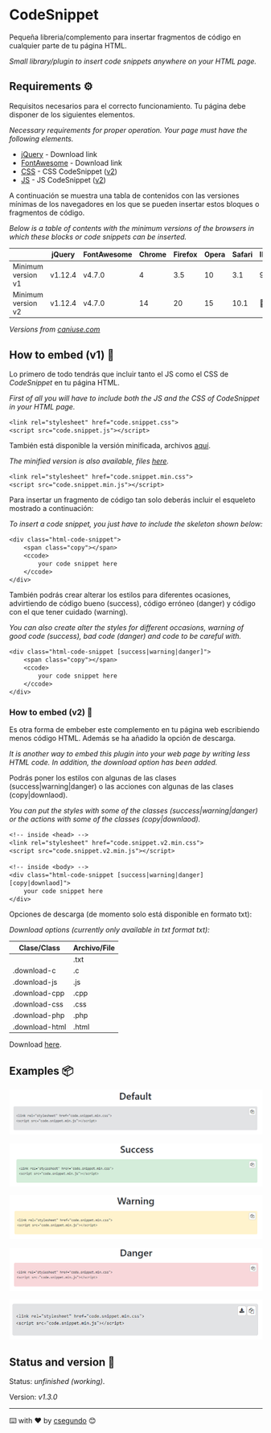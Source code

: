 # CodeSnippet
Pequeña libreria/complemento para insertar fragmentos de código en cualquier parte de tu página HTML.

_Small library/plugin to insert code snippets anywhere on your HTML page._


## Requirements ⚙️
Requisitos necesarios para el correcto funcionamiento. Tu página debe disponer de los siguientes elementos.

_Necessary requirements for proper operation. Your page must have the following elements._

* [jQuery](https://code.jquery.com/) - Download link
* [FontAwesome](https://fontawesome.com/v4.7.0/get-started/) - Download link
* [CSS](minified/code.snippet.min.css) - CSS CodeSnippet ([v2](minified/code.snippet.v2.min.js))
* [JS](minified/code.snippet.min.js) - JS CodeSnippet ([v2](minified/code.snippet.v2.min.css))


A continuación se muestra una tabla de contenidos con las versiones mínimas de los navegadores en los que se pueden insertar estos bloques o fragmentos de código.

_Below is a table of contents with the minimum versions of the browsers in which these blocks or code snippets can be inserted._

|                    | jQuery  | FontAwesome | Chrome | Firefox  | Opera | Safari | IE | Edge |
|--------------------|---------|-------------|--------|----------|-------|--------|----|------|
| Minimum version v1 | v1.12.4 | v4.7.0      | 4      | 3.5      | 10    | 3.1    | 9  | 12   |
| Minimum version v2 | v1.12.4 | v4.7.0      | 14     | 20       | 15    | 10.1   |🚫  | 13   |

_Versions from [caniuse.com](https://caniuse.com/)_


## How to embed (v1) 🔧
Lo primero de todo tendrás que incluir tanto el JS como el CSS de _CodeSnippet_ en tu página HTML.

_First of all you will have to include both the JS and the CSS of _CodeSnippet_ in your HTML page._
```
<link rel="stylesheet" href="code.snippet.css">
<script src="code.snippet.js"></script>
```

También está disponible la versión minificada, archivos [aquí](minified/).

_The minified version is also available, files [here](minified/)._
```
<link rel="stylesheet" href="code.snippet.min.css">
<script src="code.snippet.min.js"></script>
```

Para insertar un fragmento de código tan solo deberás incluir el esqueleto mostrado a continuación:

_To insert a code snippet, you just have to include the skeleton shown below:_

```
<div class="html-code-snippet">
    <span class="copy"></span>
    <ccode>
        your code snippet here
    </ccode>
</div>
```

También podrás crear alterar los estilos para diferentes ocasiones, advirtiendo de código bueno (success), código erróneo (danger) y código con el que tener cuidado (warning).

_You can also create alter the styles for different occasions, warning of good code (success), bad code (danger) and code to be careful with._

```
<div class="html-code-snippet [success|warning|danger]">
    <span class="copy"></span>
    <ccode>
        your code snippet here
    </ccode>
</div>
```


### How to embed (v2) 🔧
Es otra forma de embeber este complemento en tu página web escribiendo menos código HTML. Además se ha añadido la opción de descarga.

_It is another way to embed this plugin into your web page by writing less HTML code. In addition, the download option has been added._

Podrás poner los estilos con algunas de las clases (success|warning|danger) o las acciones con algunas de las clases (copy|downlaod).

_You can put the styles with some of the classes (success|warning|danger) or the actions with some of the classes (copy|downlaod)._

```
<!-- inside <head> -->
<link rel="stylesheet" href="code.snippet.v2.min.css">
<script src="code.snippet.v2.min.js"></script>

<!-- inside <body> -->
<div class="html-code-snippet [success|warning|danger] [copy|downlaod]">
    your code snippet here
</div>
```

Opciones de descarga (de momento solo está disponible en formato txt):

_Download options (currently only available in txt format txt):_

| Clase/Class    | Archivo/File |
|----------------|--------------|
|                | .txt         |
| .download-c    | .c           |
| .download-js   | .js          |
| .download-cpp  | .cpp         |
| .download-css  | .css         |
| .download-php  | .php         |
| .download-html | .html        |

Download [here](minified/v2/).


## Examples 📦
![Default](images/ccodeDefault.png)

![Success](images/ccodeSuccess.png)

![Warning](images/ccodeWarning.png)

![Danger](images/ccodeDanger.png)

![Download](images/ccodeDownload.png)


## Status and version 🚀
Status: _unfinished (working)_.

Version: _v1.3.0_


---
⌨️ with ❤️ by [csegundo](https://github.com/csegundo) 😊
